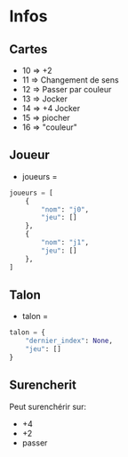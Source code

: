 # Infos

## Cartes

- 10 => +2
- 11 => Changement de sens
- 12 => Passer par couleur
- 13 => Jocker
- 14 => +4 Jocker
- 15 => piocher
- 16 => "couleur"

## Joueur

- joueurs =

```py
joueurs = [
    {
        "nom": "j0",
        "jeu": []
    },
    {
        "nom": "j1",
        "jeu": []
    },
]
```

## Talon

- talon =

```py
talon = {
    "dernier_index": None,
    "jeu": []
}
```

## Surencherit

Peut surenchérir sur:

- +4
- +2
- passer

